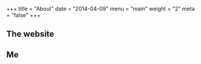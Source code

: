 +++
title = "About"
date = "2014-04-09"
menu = "main"
weight = "2"
meta = "false"
+++
 
## The website

## Me

